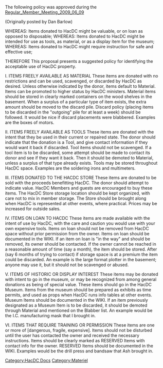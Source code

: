 The following policy was approved during the
[Regular_Member_Meeting_2009_06_09](Regular_Member_Meeting_2009_06_09)

(Originally posted by Dan Barlow)

WHEREAS: Items donated to HacDC might be valuable, or on loan as opposed
to disposable; WHEREAS: Items donated to HacDC might be intended for use
as tools, as material, or as a display item for the museum; WHEREAS:
Items donated to HacDC might require instruction for safe and effective
use;

THEREFORE This proposal presents a suggested policy for identifying the
acceptable use of HacDC property.

I. ITEMS FREELY AVAILABLE AS MATERIAL These items are donated with no
restrictions and can be used, scavenged, or discarded by HacDC as
desired. Unless otherwise indicated by the donor, items default to
Material. Items can be promoted to higher status by HacDC ministers.
Material items should be stored in clearly marked containers on the wood
shelves in the basement. When a surplus of a particular type of item
exists, the extra amount should be moved to the discard pile. Discard
policy (placing items to be discarded in the "outgoing" pile for at
least a week) should be followed. It would be nice if discard placements
were blabbered. Examples are the boxes of motors.

II\. ITEMS FREELY AVAILABLE AS TOOLS These items are donated with the
intent that they be used in their current or repaired state. The donor
should indicate that the donation is a Tool, and give contact
information if they would want it back if discarded. Tool items should
not be scavenged. If a tool item is to be discarded, some attempt should
be made to contact its donor and see if they want it back. Then it
should be demoted to Material, unless a surplus of that type already
exists. Tools may be stored throughout HacDC space. Examples are the
soldering irons and multimeters.

III\. ITEMS DONATED TO THE HACDC STORE These items are donated to be
sold with the proceeds benefitting HacDC. The donor should attempt to
indicate value. HacDC Members and guests are encouraged to buy these
items. The HacDC Store storage location should be kept organized, with
care not to mix in member storage. The Store should be brought along
when HacDC is represented at other events, where practical. Prices may
be increased for outside sales.

IV\. ITEMS ON LOAN TO HACDC These items are made available with the
intent of use by HacDC, with the care and caution you would use with
your own expensive tools. Items on loan should not be removed from HacDC
space without prior permission from the owner. Items on loan should be
documented in the WIKI. If an item on loan is "in the way" and should be
removed, its owner should be contacted. If the owner cannot be reached
in a reasonable amount of time (say a month), the item should be stored.
After (say 6 months of trying to contact) if storage space is at a
premium the item could be discarded. An example is the large format
plotter in the basement; anyone may use it, but it should not be
scavenged or abused.

V. ITEMS OF HISTORIC OR DISPLAY INTEREST These items may be donated with
intent to go in the museum, or may be recognized from among general
donations as being of special value. These items should go in the HacDC
Museum. Items from the museum should be prepared as exhibits as time
permits, and used as props when HacDC runs info tables at other events.
Museum Items should be documented in the WIKI. If an item previously
designated as a Museum Item is to be discarded, it should be demoted
through Material and mentioned on the Blabber list. An example would be
the I.C. manufacturing mask that I brought in.

VI\. ITEMS THAT REQUIRE TRAINING OR PERMISSION These items are one or
more of \[dangerous, fragile, expensive\]. Items should not be disturbed
until the user has contacted the owner and received the necessary
instructions. Items should be clearly marked as RESERVED Items with
contact info for the owner. RESERVED Items should be documented in the
WIKI. Examples would be the drill press and bandsaw that Ash brought in.

[Category:HacDC Docs](Category:HacDC_Docs)
[Category:Materiel](Category:Materiel)
